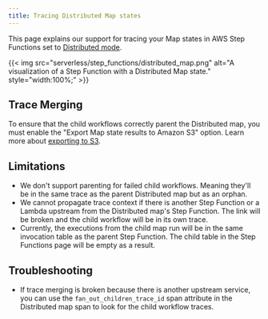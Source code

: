 ```yaml
---
title: Tracing Distributed Map states
---
```


This page explains our support for tracing your Map states in AWS Step Functions set to [Distributed mode][1].

{{< img src="serverless/step_functions/distributed_map.png" alt="A visualization of a Step Function with a Distributed Map state." style="width:100%;" >}}

## Trace Merging
To ensure that the child workflows correctly parent the Distributed map, you must enable the "Export Map state results to Amazon S3" option. Learn more about [exporting to S3][2].

## Limitations
- We don't support parenting for failed child workflows. Meaning they'll be in the same trace as the parent Distributed map but as an orphan.
- We cannot propagate trace context if there is another Step Function or a Lambda upstream from the Distributed map's Step Function. The link will be broken and the child workflow will be in its own trace.
- Currently, the executions from the child map run will be in the same invocation table as the parent Step Function. The child table in the Step Functions page will be empty as a result.

## Troubleshooting
- If trace merging is broken because there is another upstream service, you can use the `fan_out_children_trace_id` span attribute in the Distributed map span to look for the child workflow traces.


[1]: https://docs.aws.amazon.com/step-functions/latest/dg/state-map-distributed.html
[2]: https://docs.aws.amazon.com/step-functions/latest/dg/input-output-resultwriter.html?icmpid=docs_console_unmapped#input-output-resultwriter-exporting-to-S3
